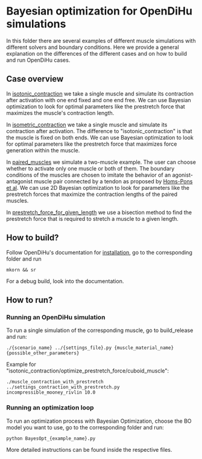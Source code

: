 # Bayesian optimization for OpenDiHu simulations

In this folder there are several examples of different muscle simulations with different solvers and boundary conditions. Here we provide a general explanation on the differences of the different cases and on how to build and run OpenDiHu cases.

## Case overview

In [isotonic_contraction](https://github.com/opendihu/optimization/tree/main/opendihu_examples/isotonic_contraction) we take a single muscle and simulate its contraction after activation with one end fixed and one end free. We can use Bayesian optimization to look for optimal parameters like the prestretch force that maximizes the muscle's contraction length. 

In [isometric_contraction](https://github.com/opendihu/optimization/tree/main/opendihu_examples/isometric_contraction) we take a single muscle and simulate its contraction after activation. The difference to "isotonic_contraction" is that the muscle is fixed on both ends. We can use Bayesian optimization to look for optimal parameters like the prestretch force that maximizes force generation within the muscle. 

In [paired_muscles](https://github.com/opendihu/optimization/tree/main/opendihu_examples/paired_muscles) we simulate a two-muscle example. The user can choose whether to activate only one muscle or both of them. The boundary conditions of the muscles are chosen to imitate the behavior of an agonist-antagonist muscle pair connected by a tendon as proposed by [Homs-Pons et al](https://onlinelibrary.wiley.com/doi/full/10.1002/gamm.202370009). We can use 2D Bayesian optimization to look for parameters like the prestretch forces that maximize the contraction lengths of the paired muscles.

In [prestretch_force_for_given_length](https://github.com/opendihu/optimization/tree/main/opendihu_examples/prestretch_force_for_given_length) we use a bisection method to find the prestretch force that is required to stretch a muscle to a given length. 

## How to build?
Follow OpenDiHu's documentation for [installation](https://opendihu.readthedocs.io/en/latest/user/installation.html#), go to the corresponding folder and run 
```
mkorn && sr
```
For a debug build, look into the documentation. 

## How to run?

### Running an OpenDiHu simulation
To run a single simulation of the corresponding muscle, go to build_release and run:

```
./{scenario_name} ../{settings_file}.py {muscle_material_name} {possible_other_parameters}
```
Example for "isotonic_contraction/optimize_prestretch_force/cuboid_muscle":
```
./muscle_contraction_with_prestretch ../settings_contraction_with_prestretch.py incompressible_mooney_rivlin 10.0
```
### Running an optimization loop

To run an optimization process with Bayesian Optimization, choose the BO model you want to use, go to the corresponding folder and run:
```
python BayesOpt_{example_name}.py
```
More detailed instructions can be found inside the respective files.
